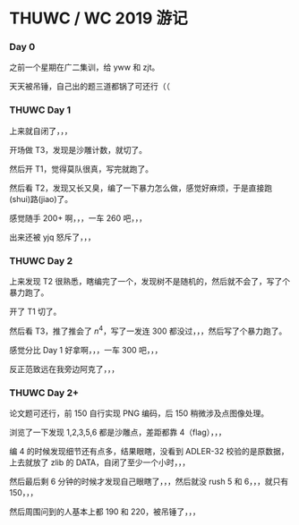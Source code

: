 # THUWC / WC 2019 游记

### Day 0

之前一个星期在广二集训，给 yww 和 zjt。

天天被吊锤，自己出的题三道都锅了可还行（（

### THUWC Day 1

上来就自闭了，，，

开场做 T3，发现是沙雕计数，就切了。

然后开 T1，觉得莫队很真，写完就跑了。

然后看 T2，发现又长又臭，编了一下暴力怎么做，感觉好麻烦，于是直接跑(shui)路(jiao)了。

感觉随手 $200+$ 啊，，，一车 $260$ 吧，，，

出来还被 yjq 怒斥了，，，

### THUWC Day 2

上来发现 T2 很熟悉，瞎编完了一个，发现树不是随机的，然后就不会了，写了个暴力跑了。

开了 T1 切了。

然后看 T3，推了推会了 $n^4$，写了一发连 $300$ 都没过，，，然后写了个暴力跑了。

感觉分比 Day 1 好拿啊，，，一车 $300$ 吧，，，

反正范致远在我旁边阿克了，，，

### THUWC Day 2+

论文题可还行，前 $150$ 自行实现 PNG 编码，后 $150$ 稍微涉及点图像处理。

浏览了一下发现 1,2,3,5,6  都是沙雕点，差距都靠 4（flag），，，

编 4 的时候发现细节还有点多，结果眼瞎，没看到 ADLER-32 校验的是原数据，上去就放了 zlib 的 DATA，自闭了至少一个小时，，，

然后最后剩 6 分钟的时候才发现自己眼瞎了，，，然后就没 rush 5 和 6，，，就只有 $150$，，，

然后周围问到的人基本上都 $190$ 和 $220$，被吊锤了，，，

